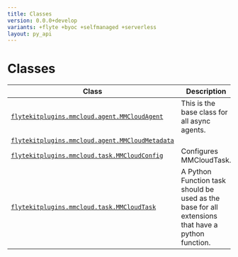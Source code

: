 ```yaml
---
title: Classes
version: 0.0.0+develop
variants: +flyte +byoc +selfmanaged +serverless
layout: py_api
---
```


# Classes

| Class | Description |
|-|-|
| [`flytekitplugins.mmcloud.agent.MMCloudAgent`](../packages/flytekitplugins.mmcloud.agent#flytekitpluginsmmcloudagentmmcloudagent) |This is the base class for all async agents. |
| [`flytekitplugins.mmcloud.agent.MMCloudMetadata`](../packages/flytekitplugins.mmcloud.agent#flytekitpluginsmmcloudagentmmcloudmetadata) | |
| [`flytekitplugins.mmcloud.task.MMCloudConfig`](../packages/flytekitplugins.mmcloud.task#flytekitpluginsmmcloudtaskmmcloudconfig) |Configures MMCloudTask. |
| [`flytekitplugins.mmcloud.task.MMCloudTask`](../packages/flytekitplugins.mmcloud.task#flytekitpluginsmmcloudtaskmmcloudtask) |A Python Function task should be used as the base for all extensions that have a python function. |
